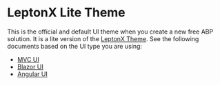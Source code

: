 # LeptonX Lite Theme

This is the official and default UI theme when you create a new free ABP solution. It is a lite version of the [LeptonX Theme](../lepton-x/index.md). See the following documents based on the UI type you are using:

- [MVC UI](AspNetCore.md)
- [Blazor UI](Blazor.md)
- [Angular UI](Angular.md)